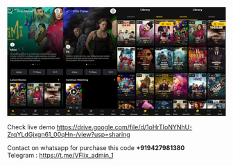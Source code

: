 

<img src="https://raw.githubusercontent.com/Gujjugaming2k/-OXOO-New-Skin/main/001.jpg">


Check live demo
https://drive.google.com/file/d/1oHrTIoNYNhU-ZrqYLdGjxgn61_00qHn-/view?usp=sharing

Contact on whatsapp for purchase this code
<b> +919427981380
</b>
<br>
Telegram : https://t.me/VFlix_admin_1
